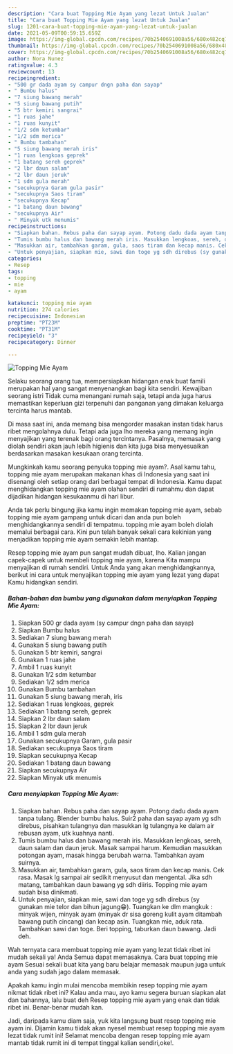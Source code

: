 ```yaml
---
description: "Cara buat Topping Mie Ayam yang lezat Untuk Jualan"
title: "Cara buat Topping Mie Ayam yang lezat Untuk Jualan"
slug: 1201-cara-buat-topping-mie-ayam-yang-lezat-untuk-jualan
date: 2021-05-09T00:59:15.659Z
image: https://img-global.cpcdn.com/recipes/70b2540691008a56/680x482cq70/topping-mie-ayam-foto-resep-utama.jpg
thumbnail: https://img-global.cpcdn.com/recipes/70b2540691008a56/680x482cq70/topping-mie-ayam-foto-resep-utama.jpg
cover: https://img-global.cpcdn.com/recipes/70b2540691008a56/680x482cq70/topping-mie-ayam-foto-resep-utama.jpg
author: Nora Nunez
ratingvalue: 4.3
reviewcount: 13
recipeingredient:
- "500 gr dada ayam sy campur dngn paha dan sayap"
- " Bumbu halus"
- "7 siung bawang merah"
- "5 siung bawang putih"
- "5 btr kemiri sangrai"
- "1 ruas jahe"
- "1 ruas kunyit"
- "1/2 sdm ketumbar"
- "1/2 sdm merica"
- " Bumbu tambahan"
- "5 siung bawang merah iris"
- "1 ruas lengkoas geprek"
- "1 batang sereh geprek"
- "2 lbr daun salam"
- "2 lbr daun jeruk"
- "1 sdm gula merah"
- "secukupnya Garam gula pasir"
- "secukupnya Saos tiram"
- "secukupnya Kecap"
- "1 batang daun bawang"
- "secukupnya Air"
- " Minyak utk menumis"
recipeinstructions:
- "Siapkan bahan. Rebus paha dan sayap ayam. Potong dadu dada ayam tanpa tulang. Blender bumbu halus. Suir2 paha dan sayap ayam yg sdh direbus, pisahkan tulangnya dan masukkan lg tulangnya ke dalam air rebusan ayam, utk kuahnya nanti."
- "Tumis bumbu halus dan bawang merah iris. Masukkan lengkoas, sereh, daun salam dan daun jeruk. Masak sampai harum. Kemudian masukkan potongan ayam, masak hingga berubah warna. Tambahkan ayam suirnya."
- "Masukkan air, tambahkan garam, gula, saos tiram dan kecap manis. Cek rasa. Masak lg sampai air sedikit menyusut dan mengental. Jika sdh matang, tambahkan daun bawang yg sdh diiris. Topping mie ayam sudah bisa dinikmati."
- "Untuk penyajian, siapkan mie, sawi dan toge yg sdh direbus (sy gunakan mie telor dan bihun jagung😁). Tuangkan ke dlm mangkuk : minyak wijen, minyak ayam (minyak dr sisa goreng kulit ayam ditambah bawang putih cincang) dan kecap asin. Tuangkan mie, aduk rata. Tambahkan sawi dan toge. Beri topping, taburkan daun bawang. Jadi deh."
categories:
- Resep
tags:
- topping
- mie
- ayam

katakunci: topping mie ayam 
nutrition: 274 calories
recipecuisine: Indonesian
preptime: "PT23M"
cooktime: "PT31M"
recipeyield: "3"
recipecategory: Dinner

---
```



![Topping Mie Ayam](https://img-global.cpcdn.com/recipes/70b2540691008a56/680x482cq70/topping-mie-ayam-foto-resep-utama.jpg)

Selaku seorang orang tua, mempersiapkan hidangan enak buat famili merupakan hal yang sangat menyenangkan bagi kita sendiri. Kewajiban seorang istri Tidak cuma menangani rumah saja, tetapi anda juga harus memastikan keperluan gizi terpenuhi dan panganan yang dimakan keluarga tercinta harus mantab.

Di masa  saat ini, anda memang bisa mengorder masakan instan tidak harus ribet mengolahnya dulu. Tetapi ada juga lho mereka yang memang ingin menyajikan yang terenak bagi orang tercintanya. Pasalnya, memasak yang diolah sendiri akan jauh lebih higienis dan kita juga bisa menyesuaikan berdasarkan masakan kesukaan orang tercinta. 



Mungkinkah kamu seorang penyuka topping mie ayam?. Asal kamu tahu, topping mie ayam merupakan makanan khas di Indonesia yang saat ini disenangi oleh setiap orang dari berbagai tempat di Indonesia. Kamu dapat menghidangkan topping mie ayam olahan sendiri di rumahmu dan dapat dijadikan hidangan kesukaanmu di hari libur.

Anda tak perlu bingung jika kamu ingin memakan topping mie ayam, sebab topping mie ayam gampang untuk dicari dan anda pun boleh menghidangkannya sendiri di tempatmu. topping mie ayam boleh diolah memalui berbagai cara. Kini pun telah banyak sekali cara kekinian yang menjadikan topping mie ayam semakin lebih mantap.

Resep topping mie ayam pun sangat mudah dibuat, lho. Kalian jangan capek-capek untuk membeli topping mie ayam, karena Kita mampu menyajikan di rumah sendiri. Untuk Anda yang akan menghidangkannya, berikut ini cara untuk menyajikan topping mie ayam yang lezat yang dapat Kamu hidangkan sendiri.

<!--inarticleads1-->

##### Bahan-bahan dan bumbu yang digunakan dalam menyiapkan Topping Mie Ayam:

1. Siapkan 500 gr dada ayam (sy campur dngn paha dan sayap)
1. Siapkan  Bumbu halus
1. Sediakan 7 siung bawang merah
1. Gunakan 5 siung bawang putih
1. Gunakan 5 btr kemiri, sangrai
1. Gunakan 1 ruas jahe
1. Ambil 1 ruas kunyit
1. Gunakan 1/2 sdm ketumbar
1. Sediakan 1/2 sdm merica
1. Gunakan  Bumbu tambahan
1. Gunakan 5 siung bawang merah, iris
1. Sediakan 1 ruas lengkoas, geprek
1. Sediakan 1 batang sereh, geprek
1. Siapkan 2 lbr daun salam
1. Siapkan 2 lbr daun jeruk
1. Ambil 1 sdm gula merah
1. Gunakan secukupnya Garam, gula pasir
1. Sediakan secukupnya Saos tiram
1. Siapkan secukupnya Kecap
1. Sediakan 1 batang daun bawang
1. Siapkan secukupnya Air
1. Siapkan  Minyak utk menumis




<!--inarticleads2-->

##### Cara menyiapkan Topping Mie Ayam:

1. Siapkan bahan. Rebus paha dan sayap ayam. Potong dadu dada ayam tanpa tulang. Blender bumbu halus. Suir2 paha dan sayap ayam yg sdh direbus, pisahkan tulangnya dan masukkan lg tulangnya ke dalam air rebusan ayam, utk kuahnya nanti.
1. Tumis bumbu halus dan bawang merah iris. Masukkan lengkoas, sereh, daun salam dan daun jeruk. Masak sampai harum. Kemudian masukkan potongan ayam, masak hingga berubah warna. Tambahkan ayam suirnya.
1. Masukkan air, tambahkan garam, gula, saos tiram dan kecap manis. Cek rasa. Masak lg sampai air sedikit menyusut dan mengental. Jika sdh matang, tambahkan daun bawang yg sdh diiris. Topping mie ayam sudah bisa dinikmati.
1. Untuk penyajian, siapkan mie, sawi dan toge yg sdh direbus (sy gunakan mie telor dan bihun jagung😁). Tuangkan ke dlm mangkuk : minyak wijen, minyak ayam (minyak dr sisa goreng kulit ayam ditambah bawang putih cincang) dan kecap asin. Tuangkan mie, aduk rata. Tambahkan sawi dan toge. Beri topping, taburkan daun bawang. Jadi deh.




Wah ternyata cara membuat topping mie ayam yang lezat tidak ribet ini mudah sekali ya! Anda Semua dapat memasaknya. Cara buat topping mie ayam Sesuai sekali buat kita yang baru belajar memasak maupun juga untuk anda yang sudah jago dalam memasak.

Apakah kamu ingin mulai mencoba membikin resep topping mie ayam nikmat tidak ribet ini? Kalau anda mau, ayo kamu segera buruan siapkan alat dan bahannya, lalu buat deh Resep topping mie ayam yang enak dan tidak ribet ini. Benar-benar mudah kan. 

Jadi, daripada kamu diam saja, yuk kita langsung buat resep topping mie ayam ini. Dijamin kamu tiidak akan nyesel membuat resep topping mie ayam lezat tidak rumit ini! Selamat mencoba dengan resep topping mie ayam mantab tidak rumit ini di tempat tinggal kalian sendiri,oke!.

